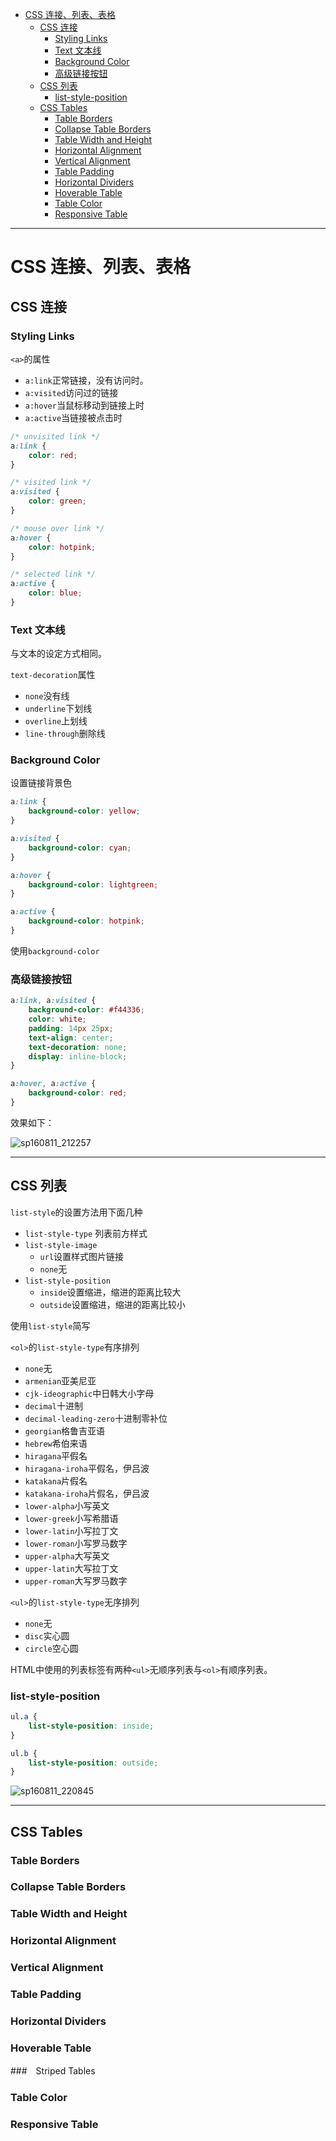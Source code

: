 <!--toc-->

- [CSS 连接、列表、表格](#css-连接-列表-表格)
	- [CSS 连接](#css-连接)
		- [Styling Links](#styling-links)
		- [Text 文本线](#text-文本线)
		- [Background Color](#background-color)
		- [高级链接按钮](#高级链接按钮)
	- [CSS 列表](#css-列表)
		- [list-style-position](#list-style-position)
	- [CSS Tables](#css-tables)
		- [Table Borders](#table-borders)
		- [Collapse Table Borders](#collapse-table-borders)
		- [Table Width and Height](#table-width-and-height)
		- [Horizontal Alignment](#horizontal-alignment)
		- [Vertical Alignment](#vertical-alignment)
		- [Table Padding](#table-padding)
		- [Horizontal Dividers](#horizontal-dividers)
		- [Hoverable Table](#hoverable-table)
		- [Table Color](#table-color)
		- [Responsive Table](#responsive-table)

<!-- tocstop -->

----

# CSS 连接、列表、表格

## CSS 连接

### Styling Links

`<a>`的属性

- `a:link`正常链接，没有访问时。
- `a:visited`访问过的链接
- `a:hover`当鼠标移动到链接上时
- `a:active`当链接被点击时

```CSS
/* unvisited link */
a:link {
    color: red;
}

/* visited link */
a:visited {
    color: green;
}

/* mouse over link */
a:hover {
    color: hotpink;
}

/* selected link */
a:active {
    color: blue;
}
```

### Text 文本线

与文本的设定方式相同。

`text-decoration`属性

- `none`没有线
- `underline`下划线
- `overline`上划线
- `line-through`删除线

### Background Color

设置链接背景色

```CSS
a:link {
    background-color: yellow;
}

a:visited {
    background-color: cyan;
}

a:hover {
    background-color: lightgreen;
}

a:active {
    background-color: hotpink;
}
```

使用`background-color`

### 高级链接按钮

```CSS
a:link, a:visited {
    background-color: #f44336;
    color: white;
    padding: 14px 25px;
    text-align: center;
    text-decoration: none;
    display: inline-block;
}

a:hover, a:active {
    background-color: red;
}
```

效果如下：

![sp160811_212257](http://ooo.0o0.ooo/2016/08/11/57ac7c681c0ee.png)

<!-- ![sp160811_212257](/assets/sp160811_212257.png) -->

---

## CSS 列表

`list-style`的设置方法用下面几种

- `list-style-type` 列表前方样式
- `list-style-image`
	- `url`设置样式图片链接
	- `none`无
- `list-style-position`
	- `inside`设置缩进，缩进的距离比较大
	- `outside`设置缩进，缩进的距离比较小

使用`list-style`简写


`<ol>`的`list-style-type`有序排列

- `none`无
- `armenian`亚美尼亚
- `cjk-ideographic`中日韩大小字母
- `decimal`十进制
- `decimal-leading-zero`十进制零补位
- `georgian`格鲁吉亚语
- `hebrew`希伯来语
- `hiragana`平假名
- `hiragana-iroha`平假名，伊吕波
- `katakana`片假名
- `katakana-iroha`片假名，伊吕波
- `lower-alpha`小写英文
- `lower-greek`小写希腊语
- `lower-latin`小写拉丁文
- `lower-roman`小写罗马数字
- `upper-alpha`大写英文
- `upper-latin`大写拉丁文
- `upper-roman`大写罗马数字

`<ul>`的`list-style-type`无序排列

- `none`无
- `disc`实心圆
- `circle`空心圆


HTML中使用的列表标签有两种`<ul>`无顺序列表与`<ol>`有顺序列表。

### list-style-position

```CSS
ul.a {
    list-style-position: inside;
}

ul.b {
    list-style-position: outside;
}
```

![sp160811_220845](http://ooo.0o0.ooo/2016/08/11/57ac872842e6a.png)

<!-- ![sp160811_220845](/assets/sp160811_220845.png) -->

---

## CSS Tables

### Table Borders

### Collapse Table Borders

### Table Width and Height

### Horizontal Alignment

### Vertical Alignment

### Table Padding

### Horizontal Dividers

### Hoverable Table

###　Striped Tables

### Table Color

### Responsive Table
